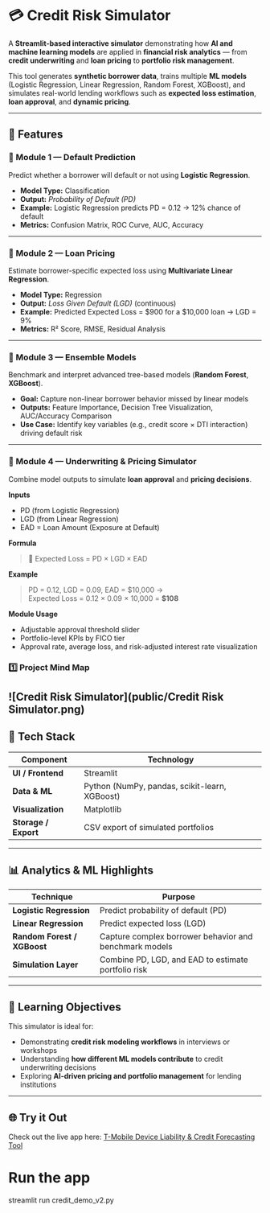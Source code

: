 # 💳 Credit Risk Simulator

A **Streamlit-based interactive simulator** demonstrating how **AI and machine learning models** are applied in **financial risk analytics** — from **credit underwriting** and **loan pricing** to **portfolio risk management**.

This tool generates **synthetic borrower data**, trains multiple **ML models** (Logistic Regression, Linear Regression, Random Forest, XGBoost), and simulates real-world lending workflows such as **expected loss estimation**, **loan approval**, and **dynamic pricing**.

---

## 🚀 Features

### 🔹 Module 1 — Default Prediction
Predict whether a borrower will default or not using **Logistic Regression**.

- **Model Type:** Classification  
- **Output:** *Probability of Default (PD)*  
- **Example:** Logistic Regression predicts PD = 0.12 → 12% chance of default  
- **Metrics:** Confusion Matrix, ROC Curve, AUC, Accuracy  

---

### 🔹 Module 2 — Loan Pricing
Estimate borrower-specific expected loss using **Multivariate Linear Regression**.

- **Model Type:** Regression  
- **Output:** *Loss Given Default (LGD)* (continuous)  
- **Example:** Predicted Expected Loss = \$900 for a \$10,000 loan → LGD = 9%  
- **Metrics:** R² Score, RMSE, Residual Analysis  

---

### 🔹 Module 3 — Ensemble Models
Benchmark and interpret advanced tree-based models (**Random Forest**, **XGBoost**).

- **Goal:** Capture non-linear borrower behavior missed by linear models  
- **Outputs:** Feature Importance, Decision Tree Visualization, AUC/Accuracy Comparison  
- **Use Case:** Identify key variables (e.g., credit score × DTI interaction) driving default risk  

---

### 🔹 Module 4 — Underwriting & Pricing Simulator
Combine model outputs to simulate **loan approval** and **pricing decisions**.

**Inputs**
- PD (from Logistic Regression)  
- LGD (from Linear Regression)  
- EAD = Loan Amount (Exposure at Default)

**Formula**
> 🧮 Expected Loss = PD × LGD × EAD  

**Example**
> PD = 0.12, LGD = 0.09, EAD = \$10,000 →  
> Expected Loss = 0.12 × 0.09 × 10,000 = **\$108**

**Module Usage**
- Adjustable approval threshold slider  
- Portfolio-level KPIs by FICO tier  
- Approval rate, average loss, and risk-adjusted interest rate visualization  

### 1️⃣ Project Mind Map
![Credit Risk Simulator](public/Credit Risk Simulator.png)
---

## 🎨 Tech Stack

| Component | Technology |
|------------|-------------|
| **UI / Frontend** | Streamlit |
| **Data & ML** | Python (NumPy, pandas, scikit-learn, XGBoost) |
| **Visualization** | Matplotlib |
| **Storage / Export** | CSV export of simulated portfolios |

---

## 📊 Analytics & ML Highlights

| Technique | Purpose |
|------------|----------|
| **Logistic Regression** | Predict probability of default (PD) |
| **Linear Regression** | Predict expected loss (LGD) |
| **Random Forest / XGBoost** | Capture complex borrower behavior and benchmark models |
| **Simulation Layer** | Combine PD, LGD, and EAD to estimate portfolio risk |

---

## 🧠 Learning Objectives

This simulator is ideal for:

- Demonstrating **credit risk modeling workflows** in interviews or workshops  
- Understanding **how different ML models contribute** to credit underwriting decisions  
- Exploring **AI-driven pricing and portfolio management** for lending institutions  

---

## 🌐 Try it Out

Check out the live app here: [T-Mobile Device Liability & Credit Forecasting Tool](https://t-mobile-device-credit.streamlit.app/)  

# Run the app
streamlit run credit_demo_v2.py
